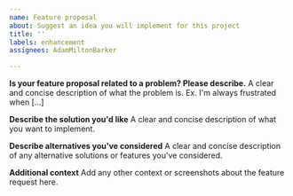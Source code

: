 ```yaml
---
name: Feature proposal
about: Suggest an idea you will implement for this project
title: ''
labels: enhancement
assignees: AdamMiltonBarker

---
```


**Is your feature proposal related to a problem? Please describe.**
A clear and concise description of what the problem is. Ex. I'm always frustrated when [...]

**Describe the solution you'd like**
A clear and concise description of what you want to implement.

**Describe alternatives you've considered**
A clear and concise description of any alternative solutions or features you've considered.

**Additional context**
Add any other context or screenshots about the feature request here.
